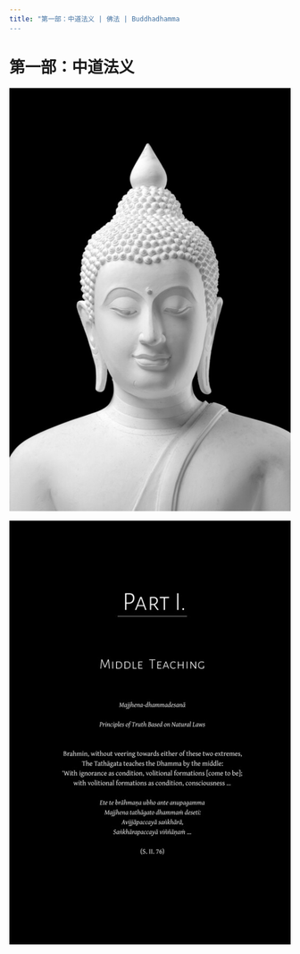 ```yaml
---
title: "第一部：中道法义 | 佛法 | Buddhadhamma
---
```


# 第一部：中道法义

![image](./includes/images/illustrations/part-1-buddha-trade.jpg)

![image](./includes/images/opening-pages/middle-teaching-p73.jpg)